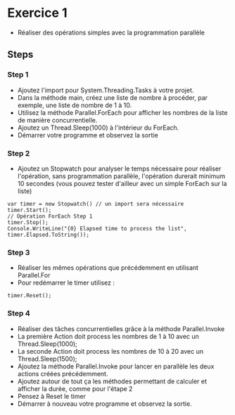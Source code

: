 # Exercice 1
- Réaliser des opérations simples avec la programmation parallèle

## Steps
### Step 1
- Ajoutez l'import pour System.Threading.Tasks à votre projet. 
- Dans la méthode main, créez une liste de nombre à procéder, par exemple, une liste de nombre de 1 à 10.
- Utilisez la méthode Parallel.ForEach pour afficher les nombres de la liste de manière concurrentielle.
- Ajoutez un Thread.Sleep(1000) à l'intérieur du ForEach.
- Démarrer votre programme et observez la sortie

### Step 2
- Ajoutez un Stopwatch pour analyser le temps nécessaire pour réaliser l'opération, sans programmation parallèle, l'opération durerait minimum 10 secondes (vous pouvez tester d'ailleur avec un simple ForEach sur la liste)
```
var timer = new Stopwatch() // un import sera nécessaire
timer.Start();
// Opération ForEach Step 1
timer.Stop();
Console.WriteLine("{0} Elapsed time to process the list", timer.Elapsed.ToString());
```

### Step 3
- Réaliser les mêmes opérations que précédemment en utilisant Parallel.For
- Pour redémarrer le timer utilisez : 
```
timer.Reset();
```

### Step 4
- Réaliser des tâches concurrentielles grâce à la méthode Parallel.Invoke
- La première Action doit process les nombres de 1 à 10 avec un Thread.Sleep(1000);
- La seconde Action doit process les nombres de 10 à 20 avec un Thread.Sleep(1500);
- Ajoutez la méthode Parallel.Invoke pour lancer en parallèle les deux actions créées précédemment.
- Ajoutez autour de tout ça les méthodes permettant de calculer et afficher la durée, comme pour l'étape 2
- Pensez à Reset le timer
- Démarrer à nouveau votre programme et observez la sortie.